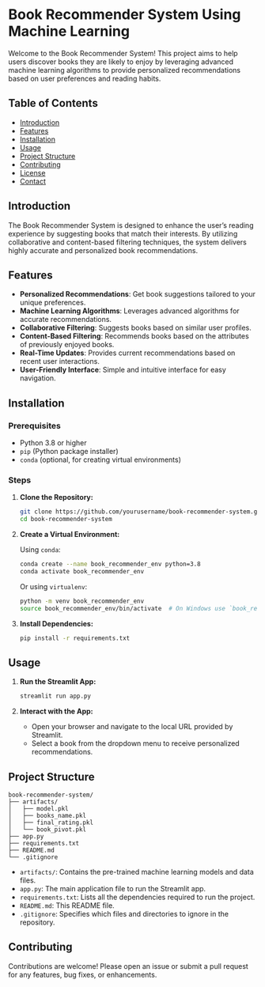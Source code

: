 # Book Recommender System Using Machine Learning 

Welcome to the Book Recommender System! This project aims to help users discover books they are likely to enjoy by leveraging advanced machine learning algorithms to provide personalized recommendations based on user preferences and reading habits.

## Table of Contents

- [Introduction](#introduction)
- [Features](#features)
- [Installation](#installation)
- [Usage](#usage)
- [Project Structure](#project-structure)
- [Contributing](#contributing)
- [License](#license)
- [Contact](#contact)

## Introduction

The Book Recommender System is designed to enhance the user’s reading experience by suggesting books that match their interests. By utilizing collaborative and content-based filtering techniques, the system delivers highly accurate and personalized book recommendations.

## Features

- **Personalized Recommendations**: Get book suggestions tailored to your unique preferences.
- **Machine Learning Algorithms**: Leverages advanced algorithms for accurate recommendations.
- **Collaborative Filtering**: Suggests books based on similar user profiles.
- **Content-Based Filtering**: Recommends books based on the attributes of previously enjoyed books.
- **Real-Time Updates**: Provides current recommendations based on recent user interactions.
- **User-Friendly Interface**: Simple and intuitive interface for easy navigation.

## Installation

### Prerequisites

- Python 3.8 or higher
- `pip` (Python package installer)
- `conda` (optional, for creating virtual environments)

### Steps

1. **Clone the Repository:**

   ```bash
   git clone https://github.com/yourusername/book-recommender-system.git
   cd book-recommender-system
   ```

2. **Create a Virtual Environment:**

   Using `conda`:
   ```bash
   conda create --name book_recommender_env python=3.8
   conda activate book_recommender_env
   ```

   Or using `virtualenv`:
   ```bash
   python -m venv book_recommender_env
   source book_recommender_env/bin/activate  # On Windows use `book_recommender_env\Scripts\activate`
   ```

3. **Install Dependencies:**

   ```bash
   pip install -r requirements.txt
   ```

## Usage

1. **Run the Streamlit App:**

   ```bash
   streamlit run app.py
   ```

2. **Interact with the App:**
   - Open your browser and navigate to the local URL provided by Streamlit.
   - Select a book from the dropdown menu to receive personalized recommendations.

## Project Structure

```
book-recommender-system/
├── artifacts/
│   ├── model.pkl
│   ├── books_name.pkl
│   ├── final_rating.pkl
│   └── book_pivot.pkl
├── app.py
├── requirements.txt
├── README.md
└── .gitignore
```

- `artifacts/`: Contains the pre-trained machine learning models and data files.
- `app.py`: The main application file to run the Streamlit app.
- `requirements.txt`: Lists all the dependencies required to run the project.
- `README.md`: This README file.
- `.gitignore`: Specifies which files and directories to ignore in the repository.

## Contributing

Contributions are welcome! Please open an issue or submit a pull request for any features, bug fixes, or enhancements.
